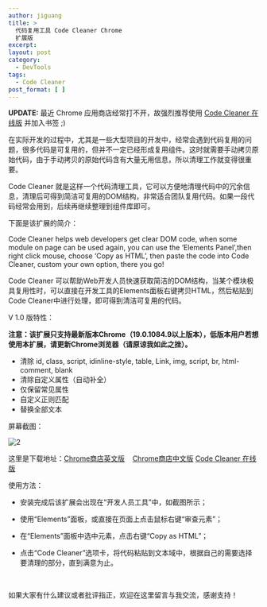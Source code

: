 ```yaml
---
author: jiguang
title: >
  代码复用工具 Code Cleaner Chrome
  扩展版
excerpt:
layout: post
category:
  - DevTools
tags:
  - Code Cleaner
post_format: [ ]
---
```


**UPDATE:** 最近 Chrome 应用商店经常打不开，故强烈推荐使用 <a href="http://44ux.com/demo/code-cleaner/index.html" target="_blank">Code Cleaner 在线版</a> 并加入书签 ;)

在实际开发的过程中，尤其是一些大型项目的开发中，经常会遇到代码复用的问题，很多代码是可复用的，但并不一定已经形成复用组件。这时就需要手动拷贝原始代码，由于手动拷贝的原始代码含有大量无用信息，所以清理工作就变得很重要。

Code Cleaner 就是这样一个代码清理工具，它可以方便地清理代码中的冗余信息，清理后可得到简洁可复用的DOM结构，非常适合团队复用代码。如果一段代码经常会用到，后续再继续整理到组件库即可。

下面是该扩展的简介：

Code Cleaner helps web developers get clear DOM code, when some module on page can be used again, you can use the ‘Elements Panel’,then right click mouse, choose ‘Copy as HTML’, then paste the code into Code Cleaner, custom your own option, there you go!

Code Cleaner 可以帮助Web开发人员快速获取简洁的DOM结构，当某个模块极具复用性时，可以直接在开发工具的Elements面板右键拷贝HTML，然后粘贴到Code Cleaner中进行处理，即可得到清洁可复用的代码。

V 1.0 版特性：

**注意：该扩展只支持最新版本Chrome（19.0.1084.9以上版本），低版本用户若想使用本扩展，请更新Chrome浏览器（请原谅我如此之挫）。**

* 清除 id, class, script, idinline-style, table, Link, img, script, br, html-comment, blank  
* 清除自定义属性（自动补全）  
* 仅保留常见属性  
* 自定义正则匹配  
* 替换全部文本

屏幕截图：

![2](http://jiguang.github.com/content/uploads/2012/04/screenshot.jpg)

这里是下载地址：[Chrome商店英文版][3]    [Chrome商店中文版][4]    [Code Cleaner 在线版](http://44ux.com/demo/code-cleaner/index.html)

使用方法：

- 安装完成后该扩展会出现在“开发人员工具”中，如截图所示；

- 使用“Elements”面板，或直接在页面上点击鼠标右键“审查元素”；

- 在“Elements”面板中选中元素，点击右键“Copy as HTML”；

- 点击“Code Cleaner”选项卡，将代码粘贴到文本域中，根据自己的需要选择要清理的部分，直到满意为止。

 

如果大家有什么建议或者批评指正，欢迎在这里留言与我交流，感谢支持！

 [3]: https://chrome.google.com/webstore/detail/ajnfhahbkopfgiheliocnmeobejfdlfe?hl=en-US "Chrome商店英文版"
 [4]: https://chrome.google.com/webstore/detail/ajnfhahbkopfgiheliocnmeobejfdlfe "Chrome商店中文版"